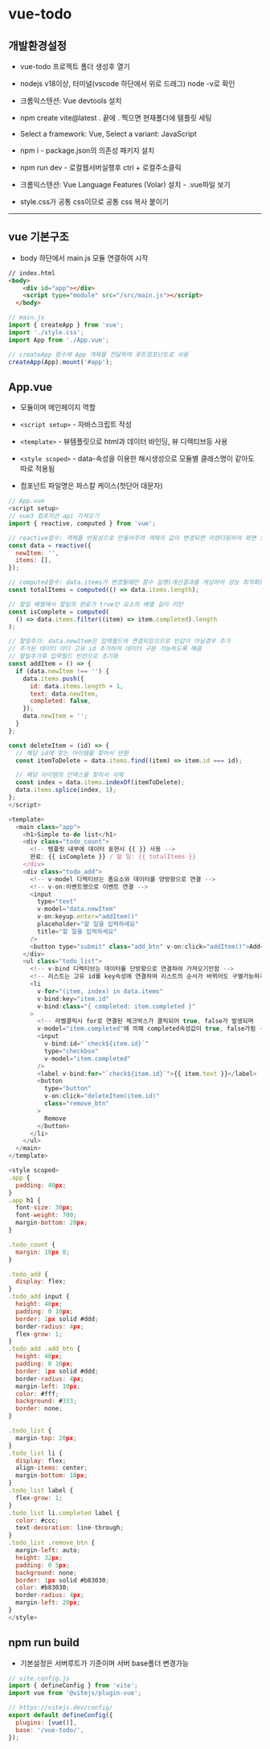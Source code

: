 # vue-todo

## 개발환경설정

- vue-todo 프로젝트 폴더 생성후 열기

- nodejs v18이상, 터미널(vscode 하단에서 위로 드래그) node -v로 확인

- 크롬익스텐션: Vue devtools 설치

- npm create vite@latest . 끝에 . 찍으면 현재폴더에 템플릿 세팅

- Select a framework: Vue, Select a variant: JavaScript

- npm i - package.json의 의존성 패키지 설치

- npm run dev -  로컬웹서버실행후 ctrl + 로컬주소클릭

- 크롬익스텐션: Vue Language Features (Volar) 설치 - .vue파일 보기

- style.css가 공통 css이므로 공통 css 복사 붙이기

---

## vue 기본구조

- body 하단에서 main.js 모듈 연결하여 시작

```html
// index.html
<body>
    <div id="app"></div>
    <script type="module" src="/src/main.js"></script>
  </body>
```

```js
// main.js
import { createApp } from 'vue';
import './style.css';
import App from './App.vue';

// createApp 함수에 App 객체를 전달하여 루트컴포넌트로 사용
createApp(App).mount('#app');
```

## App.vue

- 모듈이며 메인페이지 역할

- `<script setup>` - 자바스크립트 작성

- `<template>` - 뷰템플릿으로 html과 데이터 바인딩, 뷰 디렉티브등 사용

- `<style scoped>` - data-속성을 이용한 해시생성으로 모듈별 클래스명이 같아도 따로 적용됨

- 컴포넌트 파일명은 파스칼 케이스(첫단어 대문자)

```js
// App.vue
<script setup>
// vue3 컴포지션 api 가져오기
import { reactive, computed } from 'vue';

// reactive함수: 객체를 반응성으로 만들어주며 객체의 값이 변경되면 리렌더링하여 화면 업데이트
const data = reactive({
  newItem: '',
  items: [],
});

// computed함수: data.items가 변경될때만 함수 실행(계산결과를 캐싱하여 성능 최적화)
const totalItems = computed(() => data.items.length);

// 할일 배열에서 할일의 완료가 true인 요소의 배열 길이 리턴
const isComplete = computed(
  () => data.items.filter((item) => item.completed).length
);

// 할일추가: data.newItem은 입력필드와 연결되있으므로 빈값이 아닐경우 추가
// 추가된 데이터 마다 고유 id 추가하여 데이터 구분 가능하도록 해줌
// 할일추가후 입력필드 빈칸으로 초기화
const addItem = () => {
  if (data.newItem !== '') {
    data.items.push({
      id: data.items.length + 1,
      text: data.newItem,
      completed: false,
    });
    data.newItem = '';
  }
};

const deleteItem = (id) => {
  // 해당 id에 맞는 아이템을 찾아서 반환
  const itemToDelete = data.items.find((item) => item.id === id);

  // 해당 아이템의 인덱스를 찾아서 삭제
  const index = data.items.indexOf(itemToDelete);
  data.items.splice(index, 1);
};
</script>

<template>
  <main class="app">
    <h1>Simple to-do list</h1>
    <div class="todo_count">
      <!-- 템플릿 내부에 데이터 표현시 {{ }} 사용 -->
      완료: {{ isComplete }} / 할 일: {{ totalItems }}
    </div>
    <div class="todo_add">
      <!-- v-model 디렉티브는 폼요소와 데이터를 양방향으로 연결 -->
      <!-- v-on:이벤트명으로 이벤트 연결 -->
      <input
        type="text"
        v-model="data.newItem"
        v-on:keyup.enter="addItem()"
        placeholder="할 일을 입력하세요"
        title="할 일을 입력하세요"
      />
      <button type="submit" class="add_btn" v-on:click="addItem()">Add</button>
    </div>
    <ul class="todo_list">
      <!-- v-bind 디렉티브는 데이터를 단방향으로 연결하여 가져오기만함 -->
      <!-- 리스트는 고유 id를 key속성에 연결하여 리스트의 순서가 바뀌어도 구별가능하게함 -->
      <li
        v-for="(item, index) in data.items"
        v-bind:key="item.id"
        v-bind:class="{ completed: item.completed }"
      >
        <!-- 라벨클릭시 for로 연결된 체크박스가 클릭되어 true, false가 발생되며
        v-model="item.completed"에 의해 completed속성값이 true, false가됨 -->
        <input
          v-bind:id="`check${item.id}`"
          type="checkbox"
          v-model="item.completed"
        />
        <label v-bind:for="`check${item.id}`">{{ item.text }}</label>
        <button
          type="button"
          v-on:click="deleteItem(item.id)"
          class="remove_btn"
        >
          Remove
        </button>
      </li>
    </ul>
  </main>
</template>

<style scoped>
.app {
  padding: 40px;
}
.app h1 {
  font-size: 30px;
  font-weight: 700;
  margin-bottom: 20px;
}

.todo_count {
  margin: 10px 0;
}

.todo_add {
  display: flex;
}
.todo_add input {
  height: 40px;
  padding: 0 10px;
  border: 1px solid #ddd;
  border-radius: 4px;
  flex-grow: 1;
}
.todo_add .add_btn {
  height: 40px;
  padding: 0 10px;
  border: 1px solid #ddd;
  border-radius: 4px;
  margin-left: 10px;
  color: #fff;
  background: #333;
  border: none;
}

.todo_list {
  margin-top: 20px;
}
.todo_list li {
  display: flex;
  align-items: center;
  margin-bottom: 10px;
}
.todo_list label {
  flex-grow: 1;
}
.todo_list li.completed label {
  color: #ccc;
  text-decoration: line-through;
}
.todo_list .remove_btn {
  margin-left: auto;
  height: 32px;
  padding: 0 5px;
  background: none;
  border: 1px solid #b83030;
  color: #b83030;
  border-radius: 4px;
  margin-left: 20px;
}
</style>
```

## npm run build

- 기본설정은 서버루트가 기준이며 서버 base폴더 변경가능

```js
// vite.config.js
import { defineConfig } from 'vite';
import vue from '@vitejs/plugin-vue';

// https://vitejs.dev/config/
export default defineConfig({
  plugins: [vue()],
  base: '/vue-todo/',
});
```
